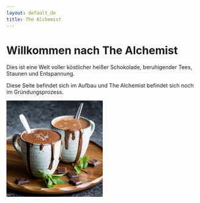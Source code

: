 ```yaml
---
layout: default_de
title: The Alchemist
---
```

# Willkommen nach The Alchemist
Dies ist eine Welt voller köstlicher heißer Schokolade, beruhigender Tees, Staunen und Entspannung.

Diese Seite befindet sich im Aufbau und The Alchemist befindet sich noch im Gründungsprozess.
<div><img src="/assets/images/hot_choco_index.jpg" alt="hot choco index" height="50%" width="50%" class="centered_image"></div>

